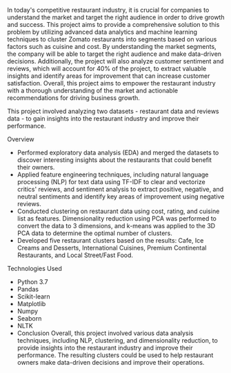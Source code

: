 In today's competitive restaurant industry, it is crucial for companies to understand the market and target the right audience in order to drive growth and success. This project aims to provide a comprehensive solution to this problem by utilizing advanced data analytics and machine learning techniques to cluster Zomato restaurants into segments based on various factors such as cuisine and cost. By understanding the market segments, the company will be able to target the right audience and make data-driven decisions. Additionally, the project will also analyze customer sentiment and reviews, which will account for 40% of the project, to extract valuable insights and identify areas for improvement that can increase customer satisfaction. Overall, this project aims to empower the restaurant industry with a thorough understanding of the market and actionable recommendations for driving business growth.

This project involved analyzing two datasets - restaurant data and reviews data - to gain insights into the restaurant industry and improve their performance.

Overview
* Performed exploratory data analysis (EDA) and merged the datasets to discover interesting insights about the restaurants that could benefit their owners.
* Applied feature engineering techniques, including natural language processing (NLP) for text data using TF-IDF to clear and vectorize critics' reviews, and sentiment analysis to extract positive, negative, and neutral sentiments and identify key areas of improvement using negative reviews.
* Conducted clustering on restaurant data using cost, rating, and cuisine list as features. Dimensionality reduction using PCA was performed to convert the data to 3 dimensions, and k-means was applied to the 3D PCA data to determine the optimal number of clusters.
* Developed five restaurant clusters based on the results: Cafe, Ice Creams and Desserts, International Cuisines, Premium Continental Restaurants, and Local Street/Fast Food.

Technologies Used
- Python 3.7
- Pandas
- Scikit-learn
- Matplotlib
- Numpy
- Seaborn
- NLTK
- Conclusion
Overall, this project involved various data analysis techniques, including NLP, clustering, and dimensionality reduction, to provide insights into the restaurant industry and improve their performance. The resulting clusters could be used to help restaurant owners make data-driven decisions and improve their operations.
